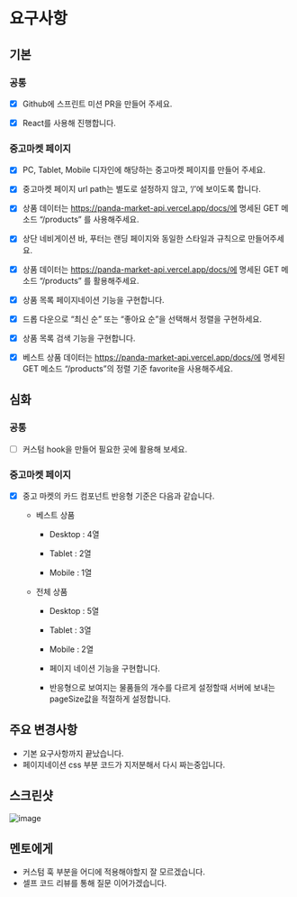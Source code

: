 # 요구사항

## 기본

### 공통
- [x] Github에 스프린트 미션 PR을 만들어 주세요.

- [x] React를 사용해 진행합니다.

### 중고마켓 페이지
- [x]  PC, Tablet, Mobile 디자인에 해당하는 중고마켓 페이지를 만들어 주세요.

- [x]  중고마켓 페이지 url path는 별도로 설정하지 않고, ‘/’에 보이도록 합니다.

- [x]  상품 데이터는 https://panda-market-api.vercel.app/docs/에 명세된 GET 메소드 “/products” 를 사용해주세요.

- [x]  상단 네비게이션 바, 푸터는 랜딩 페이지와 동일한 스타일과 규칙으로 만들어주세요.

- [x]  상품 데이터는 https://panda-market-api.vercel.app/docs/에 명세된 GET 메소드 “/products” 를 활용해주세요.

- [x] 상품 목록 페이지네이션 기능을 구현합니다.

- [x] 드롭 다운으로 “최신 순” 또는 “좋아요 순”을 선택해서 정렬을 구현하세요.

- [x] 상품 목록 검색 기능을 구현합니다.

- [x]  베스트 상품 데이터는 https://panda-market-api.vercel.app/docs/에 명세된 GET 메소드 “/products”의 정렬 기준 favorite을 사용해주세요.

## 심화

### 공통
- [ ] 커스텀 hook을 만들어 필요한 곳에 활용해 보세요.

### 중고마켓 페이지

- [x] 중고 마켓의 카드 컴포넌트 반응형 기준은 다음과 같습니다.

  - 베스트 상품

    - Desktop : 4열

    - Tablet : 2열

    - Mobile : 1열

  - 전체 상품

    - Desktop : 5열

    - Tablet : 3열

    - Mobile : 2열

    - 페이지 네이션 기능을 구현합니다.

    - 반응형으로 보여지는 물품들의 개수를 다르게 설정할때 서버에 보내는 pageSize값을 적절하게 설정합니다.

## 주요 변경사항

- 기본 요구사항까지 끝났습니다.
- 페이지네이션 css 부분 코드가 지저분해서 다시 짜는중입니다. 

## 스크린샷

![image](이미지url)

## 멘토에게
- 커스텀 훅 부분을 어디에 적용해야할지 잘 모르겠습니다. 
- 셀프 코드 리뷰를 통해 질문 이어가겠습니다.
